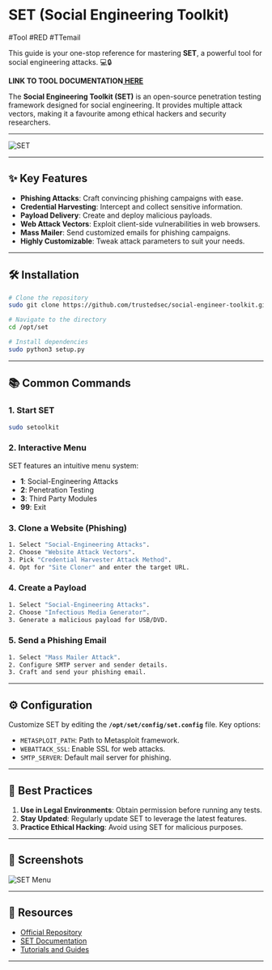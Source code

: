# SET (Social Engineering Toolkit) 
#Tool #RED #TTemail

This guide is your one-stop reference for mastering **SET**, a powerful tool for social engineering attacks. 💻🔒

**LINK TO TOOL DOCUMENTATION[ HERE](https://www.kali.org/tools/set/)**

The **Social Engineering Toolkit (SET)** is an open-source penetration testing framework designed for social engineering. It provides multiple attack vectors, making it a favourite among ethical hackers and security researchers.

---
![SET](https://www.kali.org/tools/set/images/set-logo.svg)

---

## ✨ Key Features

- **Phishing Attacks**: Craft convincing phishing campaigns with ease.
- **Credential Harvesting**: Intercept and collect sensitive information.
- **Payload Delivery**: Create and deploy malicious payloads.
- **Web Attack Vectors**: Exploit client-side vulnerabilities in web browsers.
- **Mass Mailer**: Send customized emails for phishing campaigns.
- **Highly Customizable**: Tweak attack parameters to suit your needs.

---

## 🛠️ Installation
```bash
# Clone the repository
sudo git clone https://github.com/trustedsec/social-engineer-toolkit.git /opt/set/

# Navigate to the directory
cd /opt/set

# Install dependencies
sudo python3 setup.py
```

---

## 📚 Common Commands

### 1. **Start SET**
```bash
sudo setoolkit
```

### 2. **Interactive Menu**
SET features an intuitive menu system:
- **1**: Social-Engineering Attacks
- **2**: Penetration Testing
- **3**: Third Party Modules
- **99**: Exit

### 3. **Clone a Website (Phishing)**
```bash
1. Select "Social-Engineering Attacks".
2. Choose "Website Attack Vectors".
3. Pick "Credential Harvester Attack Method".
4. Opt for "Site Cloner" and enter the target URL.
```

### 4. **Create a Payload**
```bash
1. Select "Social-Engineering Attacks".
2. Choose "Infectious Media Generator".
3. Generate a malicious payload for USB/DVD.
```

### 5. **Send a Phishing Email**
```bash
1. Select "Mass Mailer Attack".
2. Configure SMTP server and sender details.
3. Craft and send your phishing email.
```

---

## ⚙️ Configuration
Customize SET by editing the **`/opt/set/config/set.config`** file. Key options:
- `METASPLOIT_PATH`: Path to Metasploit framework.
- `WEBATTACK_SSL`: Enable SSL for web attacks.
- `SMTP_SERVER`: Default mail server for phishing.

---

## 🚩 Best Practices

1. **Use in Legal Environments**: Obtain permission before running any tests.
2. **Stay Updated**: Regularly update SET to leverage the latest features.
3. **Practice Ethical Hacking**: Avoid using SET for malicious purposes.

---

## 📸 Screenshots
![SET Menu](https://assets.securitytrails.com/cdn-cgi/image/width=450,quality=100,format=auto/blog/the-social-engineering-toolkit/common-options.png)

---

## 📖 Resources
- [Official Repository](https://github.com/trustedsec/social-engineer-toolkit)
- [SET Documentation](https://www.trustedsec.com/)
- [Tutorials and Guides](https://www.youtube.com/results?search_query=social+engineering+toolkit)

---


